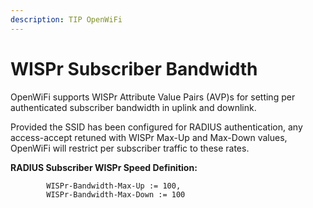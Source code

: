 ```yaml
---
description: TIP OpenWiFi
---
```


# WISPr Subscriber Bandwidth

OpenWiFi supports WISPr Attribute Value Pairs (AVP)s for setting per authenticated subscriber bandwidth in uplink and downlink.

Provided the SSID has been configured for RADIUS authentication, any access-accept retuned with WISPr Max-Up and Max-Down values, OpenWiFi will restrict per subscriber traffic to these rates.

**RADIUS Subscriber WISPr Speed Definition:**

```
        WISPr-Bandwidth-Max-Up := 100,
        WISPr-Bandwidth-Max-Down := 100
```

